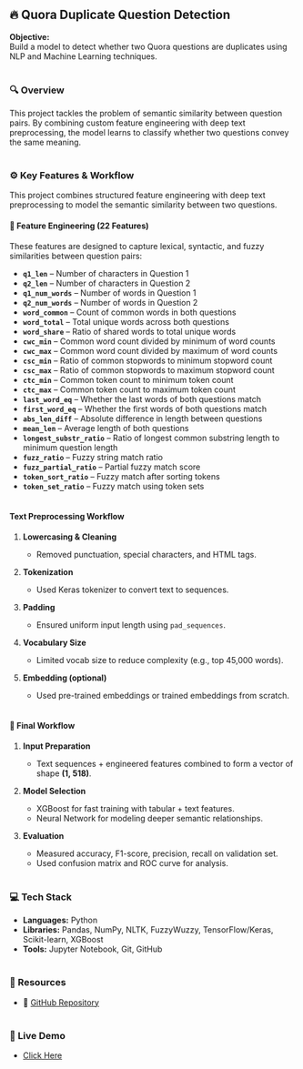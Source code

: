 ## 🔥 Quora Duplicate Question Detection

**Objective:**  
Build a model to detect whether two Quora questions are duplicates using NLP and Machine Learning techniques.<br><br>



### 🔍 Overview
This project tackles the problem of semantic similarity between question pairs. By combining custom feature engineering with deep text preprocessing, the model learns to classify whether two questions convey the same meaning.<br><br>




### ⚙️ Key Features & Workflow

This project combines structured feature engineering with deep text preprocessing to model the semantic similarity between two questions.

#### 🔢 Feature Engineering (22 Features)
These features are designed to capture lexical, syntactic, and fuzzy similarities between question pairs:

- **`q1_len`** – Number of characters in Question 1  
- **`q2_len`** – Number of characters in Question 2  
- **`q1_num_words`** – Number of words in Question 1  
- **`q2_num_words`** – Number of words in Question 2  
- **`word_common`** – Count of common words in both questions  
- **`word_total`** – Total unique words across both questions  
- **`word_share`** – Ratio of shared words to total unique words  
- **`cwc_min`** – Common word count divided by minimum of word counts  
- **`cwc_max`** – Common word count divided by maximum of word counts  
- **`csc_min`** – Ratio of common stopwords to minimum stopword count  
- **`csc_max`** – Ratio of common stopwords to maximum stopword count  
- **`ctc_min`** – Common token count to minimum token count  
- **`ctc_max`** – Common token count to maximum token count  
- **`last_word_eq`** – Whether the last words of both questions match  
- **`first_word_eq`** – Whether the first words of both questions match  
- **`abs_len_diff`** – Absolute difference in length between questions  
- **`mean_len`** – Average length of both questions  
- **`longest_substr_ratio`** – Ratio of longest common substring length to minimum question length  
- **`fuzz_ratio`** – Fuzzy string match ratio  
- **`fuzz_partial_ratio`** – Partial fuzzy match score  
- **`token_sort_ratio`** – Fuzzy match after sorting tokens  
- **`token_set_ratio`** – Fuzzy match using token sets <br><br>



#### Text Preprocessing Workflow

1. **Lowercasing & Cleaning**
   - Removed punctuation, special characters, and HTML tags.

2. **Tokenization**
   - Used Keras tokenizer to convert text to sequences.

3. **Padding**
   - Ensured uniform input length using `pad_sequences`.

4. **Vocabulary Size**
   - Limited vocab size to reduce complexity (e.g., top 45,000 words).

5. **Embedding (optional)**
   - Used pre-trained embeddings or trained embeddings from scratch. <br><br>



#### 📌 Final Workflow

1. **Input Preparation**
   - Text sequences + engineered features combined to form a vector of shape **(1, 518)**.

2. **Model Selection**
   - XGBoost for fast training with tabular + text features.
   - Neural Network for modeling deeper semantic relationships.

3. **Evaluation**
   - Measured accuracy, F1-score, precision, recall on validation set.
   - Used confusion matrix and ROC curve for analysis.<br><br>



### 💻 Tech Stack

- **Languages:** Python  
- **Libraries:** Pandas, NumPy, NLTK, FuzzyWuzzy, TensorFlow/Keras, Scikit-learn, XGBoost  
- **Tools:** Jupyter Notebook, Git, GitHub <br><br>



### 📎 Resources

- 🔗 [GitHub Repository](https://github.com/tarkptel/Duplicate-Question-Detector/tree/main)  <br><br>



### 🚀 Live Demo

- [Click Here](https://huggingface.co/spaces/tarkpatel/duplicate-question-detector)



